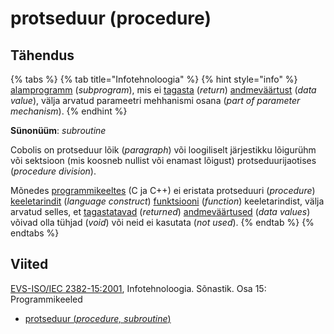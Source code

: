 # protseduur \(procedure\)

## Tähendus

{% tabs %}
{% tab title="Infotehnoloogia" %}
{% hint style="info" %}
[alamprogramm](alamprogramm-subprogram.md) \(_subprogram_\), mis ei [tagasta](tagastama-to-return.md) \(_return_\)  [andmeväärtust](andmevaeaertus-data-value.md) \(_data value_\), välja arvatud parameetri mehhanismi osana \(_part of parameter mechanism_\).
{% endhint %}

**Sünonüüm**: _subroutine_

Cobolis on protseduur lõik \(_paragraph_\) või loogiliselt järjestikku lõigurühm või sektsioon \(mis koosneb nullist või enamast lõigust\) protseduurijaotises \(_procedure division_\).

 Mõnedes [programmikeeltes](programmeerimiskeel-programming-language.md) \(C ja C++\) ei eristata protseduuri \(_procedure_\) [keeletarindit](keeletarind-language-construct.md) \(_language construct_\) [funktsiooni](funktsioon-function.md) \(_function_\) keeletarindist, välja arvatud selles, et [tagastatavad](tagastama-to-return.md) \(_returned_\) [andmeväärtused](andmevaeaertus-data-value.md) \(_data values_\) võivad olla tühjad \(_void_\) või neid ei kasutata \(_not used_\).
{% endtab %}
{% endtabs %}

## Viited

[EVS-ISO/IEC 2382-15:2001](https://www.evs.ee/et/evs-iso-iec-2382-15-2001), Infotehnoloogia. Sõnastik. Osa 15: Programmikeeled

* [protseduur \(_procedure, subroutine_\)](https://www.eki.ee/dict/its/index.cgi?Q=D361BB0D-6C03-1014-88DC-FC5F0DBED45A&F=GUID&C01=1&C02=0&C10=1)

